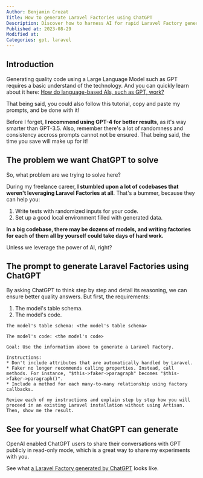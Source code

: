 ```yaml
---
Author: Benjamin Crozat
Title: How to generate Laravel Factories using ChatGPT
Description: Discover how to harness AI for rapid Laravel Factory generation, saving days of manual coding in massive codebases. Done smart, done right!
Published at: 2023-08-29
Modified at: 
Categories: gpt, laravel
---
```


## Introduction

Generating quality code using a Large Language Model such as GPT requires a basic understand of the technology. And you can quickly learn about it here: [How do language-based AIs, such as GPT, work?](https://benjamincrozat.com/llm-ai)

That being said, you could also follow this tutorial, copy and paste my prompts, and be done with it!

Before I forget, **I recommend using GPT-4 for better results**, as it's way smarter than GPT-3.5. Also, remember there's a lot of randomness and consistency accross prompts cannot not be ensured. That being said, the time you save will make up for it!

## The problem we want ChatGPT to solve

So, what problem are we trying to solve here?

During my freelance career, **I stumbled upon a lot of codebases that weren't leveraging Laravel Factories at all**. That's a bummer, because they can help you:
1. Write tests with randomized inputs for your code.
2. Set up a good local environment filled with generated data.

**In a big codebase, there may be dozens of models, and writing factories for each of them all by yourself could take days of hard work.**

Unless we leverage the power of AI, right?

## The prompt to generate Laravel Factories using ChatGPT

By asking ChatGPT to think step by step and detail its reasoning, we can ensure better quality answers. But first, the requirements:
1. The model's table schema.
2. The model's code.

```text
The model's table schema: <the model's table schema>

The model's code: <the model's code>

Goal: Use the information above to generate a Laravel Factory.

Instructions:
* Don't include attributes that are automatically handled by Laravel.
* Faker no longer recommends calling properties. Instead, call methods. For instance, "$this->faker->paragraph" becomes "$this->faker->paragraph()".
* Include a method for each many-to-many relationship using factory callbacks.

Review each of my instructions and explain step by step how you will proceed in an existing Laravel installation without using Artisan. Then, show me the result.
```

## See for yourself what ChatGPT can generate

OpenAI enabled ChatGPT users to share their conversations with GPT publicly in read-only mode, which is a great way to share my experiments with you.

See what [a Laravel Factory generated by ChatGPT](https://chat.openai.com/share/b31c57eb-4fe9-4546-a502-74e1ba503282) looks like.